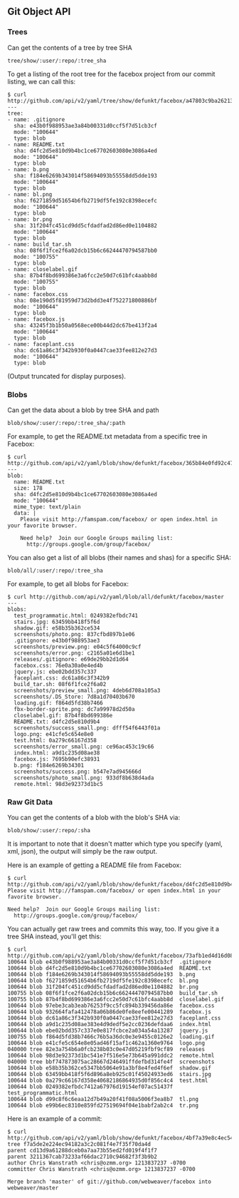 ## Git Object API ##

### Trees ###

Can get the contents of a tree by tree SHA

	tree/show/:user/:repo/:tree_sha

To get a listing of the root tree for the facebox project from our commit listing, we can call this:

	$ curl http://github.com/api/v2/yaml/tree/show/defunkt/facebox/a47803c9ba26213ff194f042ab686a7749b17476
	---
	tree:
	- name: .gitignore
	  sha: e43b0f988953ae3a84b00331d0ccf5f7d51cb3cf
	  mode: "100644"
	  type: blob
	- name: README.txt
	  sha: d4fc2d5e810d9b4bc1ce67702603080e3086a4ed
	  mode: "100644"
	  type: blob
	- name: b.png
	  sha: f184e6269b343014f58694093b55558dd5dde193
	  mode: "100644"
	  type: blob
	- name: bl.png
	  sha: f6271859d51654b6fb2719df5fe192c8398ecefc
	  mode: "100644"
	  type: blob
	- name: br.png
	  sha: 31f204fc451cd9dd5cfdadfad2d86ed0e1104882
	  mode: "100644"
	  type: blob
	- name: build_tar.sh
	  sha: 08f6f1fce2f6a02dcb15b6c66244470794587bb0
	  mode: "100755"
	  type: blob
	- name: closelabel.gif
	  sha: 87b4f8bd699386e3a6fcc2e50d7c61bfc4aabb8d
	  mode: "100755"
	  type: blob
	- name: facebox.css
	  sha: 08e190d5f81959d73d2bdd3e4f752271800886bf
	  mode: "100644"
	  type: blob
	- name: facebox.js
	  sha: 43245f3b1b50a0568ece00b44d2dc67be413f2a4
	  mode: "100644"
	  type: blob
	- name: faceplant.css
	  sha: dc61a86c3f342b930f0a0447cae33fee812e27d3
	  mode: "100644"
	  type: blob

(Output truncated for display purposes).

### Blobs ###

Can get the data about a blob by tree SHA and path

	blob/show/:user/:repo/:tree_sha/:path

For example, to get the README.txt metadata from a specific tree in Facebox:

	$ curl http://github.com/api/v2/yaml/blob/show/defunkt/facebox/365b84e0fd92c47ecdada91da47f2d67500b8e31/README.txt
	---
	blob:
	  name: README.txt
	  size: 178
	  sha: d4fc2d5e810d9b4bc1ce67702603080e3086a4ed
	  mode: "100644"
	  mime_type: text/plain
	  data: |
	    Please visit http://famspam.com/facebox/ or open index.html in your favorite browser.

	    Need help?  Join our Google Groups mailing list:
	      http://groups.google.com/group/facebox/

You can also get a list of all blobs (their names and shas) for a
specific SHA:

	blob/all/:user/:repo/:tree_sha

For example, to get all blobs for Facebox:

    $ curl http://github.com/api/v2/yaml/blob/all/defunkt/facebox/master
    ---
    blobs:
      test_programmatic.html: 0249382efbdc741
      stairs.jpg: 63459bb418f5f6d
      shadow.gif: e58b35b362ce534
      screenshots/photo.png: 837cfbd897b1e06
      .gitignore: e43b0f988953ae3
      screenshots/preview.png: e04c5f64000c9cf
      screenshots/error.png: c2165a01e6d1be1
      releases/.gitignore: e69de29bb2d1d64
      facebox.css: 76e0a30a0e4ed4b
      jquery.js: ebe02bdd357c337
      faceplant.css: dc61a86c3f342b9
      build_tar.sh: 08f6f1fce2f6a02
      screenshots/preview_small.png: 4deb6d708a105a3
      screenshots/.DS_Store: 7d8a1d70403b670
      loading.gif: f864d5fd38b7466
      fbx-border-sprite.png: dc7a99978d2d50a
      closelabel.gif: 87b4f8bd699386e
      README.txt: d4fc2d5e810d9b4
      screenshots/success_small.png: dfff54f6443f01a
      logo.png: e41cfe5c654e8e0
      test.html: 0a279c66167d358
      screenshots/error_small.png: ce96ac453c19c66
      index.html: a9d1c235d08ae38
      facebox.js: 7695b90efc38931
      b.png: f184e6269b34301
      screenshots/success.png: b547e7ad945666d
      screenshots/photo_small.png: 933df8b638d4ada
      remote.html: 98d3e92373d1bc5

### Raw Git Data ###

You can get the contents of a blob with the blob's SHA via:

	blob/show/:user/:repo/:sha

It is important to note that it doesn't matter which type you specify (yaml, xml, json), the output will simply be the raw output.

Here is an example of getting a README file from Facebox:

	$ curl http://github.com/api/v2/yaml/blob/show/defunkt/facebox/d4fc2d5e810d9b4bc1ce67702603080e3086a4ed
	Please visit http://famspam.com/facebox/ or open index.html in your favorite browser.

	Need help?  Join our Google Groups mailing list:
	  http://groups.google.com/group/facebox/

You can actually get raw trees and commits this way, too.  If you give it a tree SHA instead, you'll get this:

	$ curl http://github.com/api/v2/yaml/blob/show/defunkt/facebox/73afb1ed4d16d084eee5696fcf25cd4b03b9201e
	100644 blob e43b0f988953ae3a84b00331d0ccf5f7d51cb3cf  .gitignore
	100644 blob d4fc2d5e810d9b4bc1ce67702603080e3086a4ed  README.txt
	100644 blob f184e6269b343014f58694093b55558dd5dde193  b.png
	100644 blob f6271859d51654b6fb2719df5fe192c8398ecefc  bl.png
	100644 blob 31f204fc451cd9dd5cfdadfad2d86ed0e1104882  br.png
	100755 blob 08f6f1fce2f6a02dcb15b6c66244470794587bb0  build_tar.sh
	100755 blob 87b4f8bd699386e3a6fcc2e50d7c61bfc4aabb8d  closelabel.gif
	100644 blob 97ebe3cab3eab76253f9cc5fc894b339456da86e  facebox.css
	100644 blob 932664fafa412478a06b86de0fe8eefe00441289  facebox.js
	100644 blob dc61a86c3f342b930f0a0447cae33fee812e27d3  faceplant.css
	100644 blob a9d1c235d08ae383e4d9dedf5e2cc0236defdaa6  index.html
	100644 blob ebe02bdd357c337e0e817fcbce2a034a54a13287  jquery.js
	100755 blob f864d5fd38b7466c76b5a36dc0e3e9455c0126e2  loading.gif
	100644 blob e41cfe5c654e8e05ad46f15af1c462a1360e9764  logo.png
	040000 tree 82e3a754b6a0fcb238b03c0e47d05219fbf9cf89  releases
	100644 blob 98d3e92373d1bc541e7f516e5e73b645a991ddc2  remote.html
	040000 tree bbf747873075ac28667d246491ffdefbd314fe4f  screenshots
	100644 blob e58b35b362ce5347bb5064e91a3bf8e4fed4f6ef  shadow.gif
	100644 blob 63459bb418f5f6d896a8eb925c01f45024933ed6  stairs.jpg
	100644 blob 0a279c66167d358e40682186864935d0f856c4c4  test.html
	100644 blob 0249382efbdc7412a67976d19154ef07ac51437f  test_programmatic.html
	100644 blob d99c8f6c6eaa12d7b49a20f41f08a5006f3ea8b7  tl.png
	100644 blob e99b6ec8310e859fd27519694f04e1babf2ab2c4  tr.png

Here is an example of a commit:

	$ curl http://github.com/api/v2/yaml/blob/show/defunkt/facebox/4bf7a39e8c4ec54f8b4cd594a3616d69004aba69
	tree f7a5de2e224ec94182a3c2c081f4e7f35f70da4d
	parent cd13d9a61288dceb0a7aa73b55ed2fd019f4f1f7
	parent 3211367cab73233af66dac2710c94682f3f3b9b2
	author Chris Wanstrath <chris@ozmm.org> 1213837237 -0700
	committer Chris Wanstrath <chris@ozmm.org> 1213837237 -0700

	Merge branch 'master' of git://github.com/webweaver/facebox into webweaver/master


